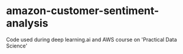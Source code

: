 # amazon-customer-sentiment-analysis
Code used during deep learning.ai and AWS course on 'Practical Data Science'
